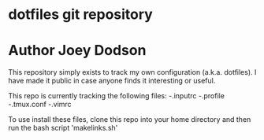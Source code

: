 # dotfiles git repository
# Author Joey Dodson

This repository simply exists to track my own configuration (a.k.a. dotfiles). I have made it public in case anyone finds it interesting or useful. 

This repo is currently tracking the following files:
-.inputrc
-.profile
-.tmux.conf
-.vimrc

To use install these files, clone this repo into your home directory and then run the bash script 'makelinks.sh'
